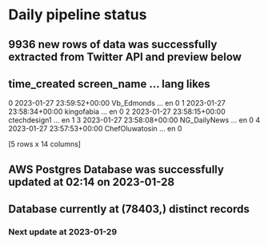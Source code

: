 # Daily pipeline status
## 9936 new rows of data was successfully extracted from Twitter API and preview below
##                time_created     screen_name  ... lang likes
0 2023-01-27 23:59:52+00:00      Vb_Edmonds  ...   en     0
1 2023-01-27 23:58:34+00:00      kingofabia  ...   en     0
2 2023-01-27 23:58:15+00:00    ctechdesign1  ...   en     1
3 2023-01-27 23:58:08+00:00    NG_DailyNews  ...   en     0
4 2023-01-27 23:57:53+00:00  ChefOluwatosin  ...   en     0

[5 rows x 14 columns]
## AWS Postgres Database was successfully updated at  02:14 on 2023-01-28
## Database currently at (78403,) distinct records
### Next update at 2023-01-29
